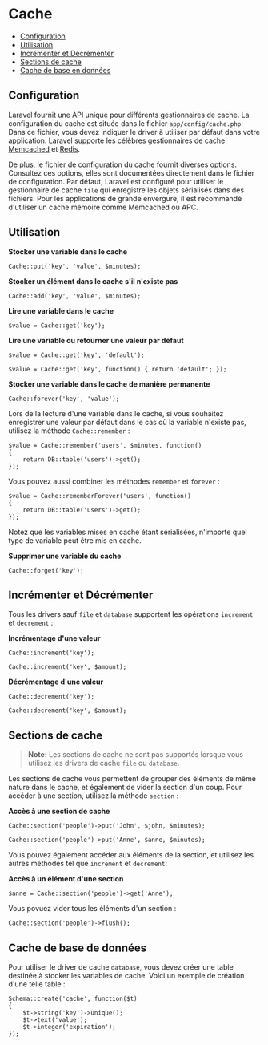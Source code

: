 # Cache

- [Configuration](#configuration)
- [Utilisation](#cache-usage)
- [Incrémenter et Décrémenter](#increments-and-decrements)
- [Sections de cache](#cache-sections)
- [Cache de base en données](#database-cache)

<a name="configuration"></a>
## Configuration

Laravel fournit une API unique pour différents gestionnaires de cache. La configuration du cache est située dans le fichier `app/config/cache.php`. Dans ce fichier, vous devez indiquer le driver à utiliser par défaut dans votre application. Laravel supporte les célèbres gestionnaires de cache [Memcached](http://memcached.org) et [Redis](http://redis.io).

De plus, le fichier de configuration du cache fournit diverses options. Consultez ces options, elles sont documentées directement dans le fichier de configuration. Par défaut, Laravel est configuré pour utiliser le gestionnaire de cache `file` qui enregistre les objets sérialisés dans des fichiers. Pour les applications de grande envergure, il est recommandé d'utiliser un cache mémoire comme Memcached ou APC. 

<a name="cache-usage"></a>
## Utilisation

**Stocker une variable dans le cache**

    Cache::put('key', 'value', $minutes);

**Stocker un élément dans le cache s'il n'existe pas**

    Cache::add('key', 'value', $minutes);

**Lire une variable dans le cache**

    $value = Cache::get('key');

**Lire une variable ou retourner une valeur par défaut**

    $value = Cache::get('key', 'default');

    $value = Cache::get('key', function() { return 'default'; });

**Stocker une variable dans le cache de manière permanente**

    Cache::forever('key', 'value');

Lors de la lecture d'une variable dans le cache, si vous souhaitez enregistrer une valeur par défaut dans le cas où la variable n'existe pas, utilisez la méthode `Cache::remember` :

    $value = Cache::remember('users', $minutes, function()
    {
        return DB::table('users')->get();
    });

Vous pouvez aussi combiner les méthodes `remember` et `forever` :

    $value = Cache::rememberForever('users', function()
    {
        return DB::table('users')->get();
    });

Notez que les variables mises en cache étant sérialisées, n'importe quel type de variable peut être mis en cache.

**Supprimer une variable du cache**

    Cache::forget('key');

<a name="increments-and-decrements"></a>
## Incrémenter et Décrémenter

Tous les drivers sauf `file` et `database` supportent les opérations `increment` et `decrement` :

**Incrémentage d'une valeur**

    Cache::increment('key');

    Cache::increment('key', $amount);

**Décrémentage d'une valeur**

    Cache::decrement('key');

    Cache::decrement('key', $amount);

<a name="cache-sections"></a>
## Sections de cache

> **Note:** Les sections de cache ne sont pas supportés lorsque vous utilisez les drivers de cache `file` ou `database`.

Les sections de cache vous permettent de grouper des éléments de même nature dans le cache, et également de vider la section d'un coup. Pour accéder à une section, utilisez la méthode `section` :

**Accès à une section de cache**

	Cache::section('people')->put('John', $john, $minutes);

	Cache::section('people')->put('Anne', $anne, $minutes);

Vous pouvez également accéder aux éléments de la section, et utilisez les autres méthodes tel que `increment` et `decrement`:

**Accès à un élément d'une section**

	$anne = Cache::section('people')->get('Anne');

Vous povuez vider tous les éléments d'un section :

	Cache::section('people')->flush();

<a name="database-cache"></a>
## Cache de base de données

Pour utiliser le driver de cache `database`, vous devez créer une table destinée à stocker les variables de cache. Voici un exemple de création d'une telle table :

    Schema::create('cache', function($t)
    {
        $t->string('key')->unique();
        $t->text('value');
        $t->integer('expiration');
    });
